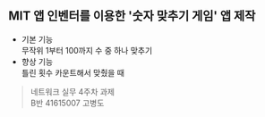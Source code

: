  ## MIT 앱 인벤터를 이용한 '숫자 맞추기 게임' 앱 제작  
 * 기본 기능  
 무작위 1부터 100까지 수 중 하나 맞추기 
 * 향상 기능  
 틀린 횟수 카운트해서 맞췄을 때 
 >네트워크 실무 4주차 과제   
 >B반 41615007 고병도
